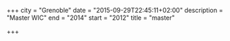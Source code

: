 +++
city = "Grenoble"
date = "2015-09-29T22:45:11+02:00"
description = "Master WIC"
end = "2014"
start = "2012"
title = "master"

+++


